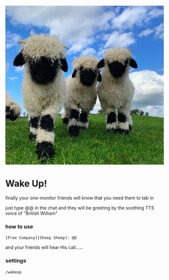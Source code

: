 ![sheep](/Data/sheep.png)
# Wake Up!

finally your one-monitor friends will know that you need them to tab in

just type @@ in the chat and they will be greeting by the soothing TTS voice of "British William" 

### how to use
```
[Free Company][Sheep Sheep]: @@
```

and your friends will hear His call......

### settings
```
/wakeup
```


